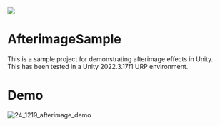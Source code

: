 ![](https://img.shields.io/badge/license-MIT-green)

# AfterimageSample
This is a sample project for demonstrating afterimage effects in Unity.<br>
This has been tested in a Unity 2022.3.17f1 URP environment.

# Demo
![24_1219_afterimage_demo](https://github.com/user-attachments/assets/26f386d1-0f22-40cc-8ead-1ac80793510a)
